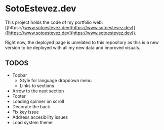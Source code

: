 # SotoEstevez.dev

This project holds the code of my portfolio web: [[https:://www.sotoestevez.dev](https://www.sotoestevez.dev)]([https:://www.sotoestevez.dev](https://www.sotoestevez.dev)).

Right now, the deployed page is unrelated to this repository as this is a new version to be deployed with all my new data and improved visuals.

## TODOS
* Topbar
  * Style for language dropdown menu
  * Links to sections
* Arrow to the next section
* Footer
* Loading spinner on scroll
* Decorate the back
* Fix key issue
* Address accesibility issues
* Load system theme
